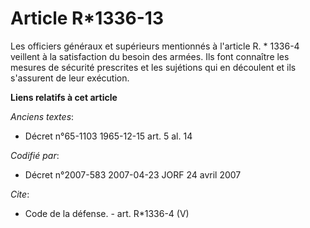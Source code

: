 # Article R*1336-13

Les officiers généraux et supérieurs mentionnés à l'article R. * 1336-4 veillent à la satisfaction du besoin des armées. Ils
font connaître les mesures de sécurité prescrites et les sujétions qui en découlent et ils s'assurent de leur exécution.

**Liens relatifs à cet article**

_Anciens textes_:

  - Décret n°65-1103 1965-12-15 art. 5 al. 14

_Codifié par_:

  - Décret n°2007-583 2007-04-23 JORF 24 avril 2007

_Cite_:

  - Code de la défense. - art. R*1336-4 (V)
